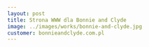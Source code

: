 ```yaml
---
layout: post
title: Strona WWW dla Bonnie and Clyde
image: ../images/works/bonnie-and-clyde.jpg
customer: bonnieandclyde.com.pl
---
```

